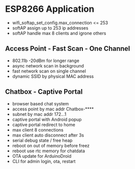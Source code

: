 # ESP8266 Application

- wifi_softap_set_config.max_connection <= 253
- softAP assign up to 253 ip addresses
- softAP handle max 8 clients and igrone others

## Access Point - Fast Scan - One Channel

- 802.11b -20dBm for longer range
- async network scan in background
- fast network scan on single channel
- dynamic SSID by physical MAC address

## Chatbox - Captive Portal

- browser based chat system
- access point by mac addr Chatbox-****
- subnet by mac addr 172.*.*.1
- captive portal with Android popup
- captive portal redirect to home
- max client 8 connections
- max client auto disconnect after 3s
- serial debug state / free heap
- reboot on out of memory before freez
- reboot use rtc memory for chatdata
- OTA update for ArduinoDroid
- CLI for admin login, ota, restart
